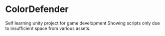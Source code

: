 # ColorDefender
Self learning unity project for game development
Showing scripts only due to insufficient space from various assets.

